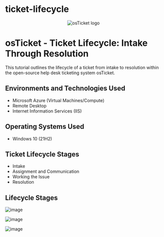 # ticket-lifecycle
<p align="center">
<img src="https://i.imgur.com/Clzj7Xs.png" alt="osTicket logo"/>
</p>

<h1>osTicket - Ticket Lifecycle: Intake Through Resolution</h1>
This tutorial outlines the lifecycle of a ticket from intake to resolution within the open-source help desk ticketing system osTicket.<br />




<h2>Environments and Technologies Used</h2>

- Microsoft Azure (Virtual Machines/Compute)
- Remote Desktop
- Internet Information Services (IIS)

<h2>Operating Systems Used</h2>

- Windows 10 (21H2)

<h2>Ticket Lifecycle Stages</h2>

- Intake
- Assignment and Communication
- Working the Issue
- Resolution

<h2>Lifecycle Stages</h2>

![image](https://github.com/mroesberry988/ticket-lifecycle/assets/13466751/79115beb-2471-4ed3-8b91-bcf67439d261)


![image](https://github.com/mroesberry988/ticket-lifecycle/assets/134666751/2ea754bc-396c-4bdd-837e-5896dec44ffb)



![image](https://github.com/mroesberry988/ticket-lifecycle/assets/134666751/7527c837-be05-464b-9f34-63c1b931354b)






